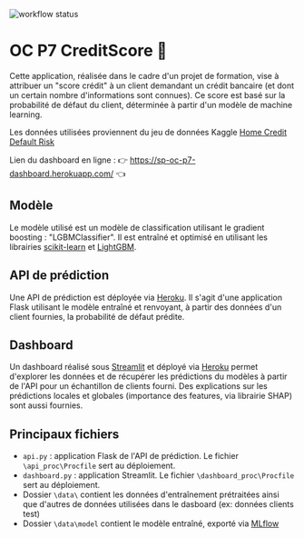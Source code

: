 ![workflow status](https://github.com/sam-planton/OC_P7_CreditScore/actions/workflows/deploy_API&dashboard_workflow.yml/badge.svg)
# OC P7 CreditScore 🏦
Cette application, réalisée dans le cadre d'un projet de formation, vise à attribuer un "score crédit" à un client demandant un crédit bancaire (et dont un certain nombre d'informations sont connues). Ce score est basé sur la probabilité de défaut du client, déterminée à partir d'un modèle de machine learning.

Les données utilisées proviennent du jeu de données Kaggle
[Home Credit Default Risk](https://www.kaggle.com/competitions/home-credit-default-risk/overview)

Lien du dashboard en ligne : 👉 https://sp-oc-p7-dashboard.herokuapp.com/ 👈

## Modèle
Le modèle utilisé est un modèle de classification utilisant le gradient boosting : "LGBMClassifier". Il est entraîné et optimisé en utilisant les librairies [scikit-learn](https://scikit-learn.org/) et [LightGBM](https://lightgbm.readthedocs.io/).

## API de prédiction
Une API de prédiction est déployée via [Heroku](https://www.heroku.com/). Il s'agit d'une application Flask utilisant le modèle entraîné et renvoyant, à partir des données d'un client fournies, la probabilité de défaut prédite.

## Dashboard
Un dashboard réalisé sous [Streamlit](https://streamlit.io/) et déployé via [Heroku](https://www.heroku.com/) permet d'explorer les données et de récupérer les prédictions du modèles à partir de l'API pour un échantillon de clients fourni. Des explications sur les prédictions locales et globales (importance des features, via librairie SHAP) sont aussi fournies.

## Principaux fichiers
- `api.py` : application Flask de l'API de prédiction. Le fichier `\api_proc\Procfile` sert au déploiement.
- `dashboard.py` : application Streamlit. Le fichier `\dashboard_proc\Procfile` sert au déploiement.
- Dossier `\data\` contient les données d'entraînement prétraitées ainsi que d'autres de données utilisées dans le dasboard (ex: données clients test)
- Dossier `\data\model` contient le modèle entraîné, exporté via [MLflow](https://mlflow.org/)

